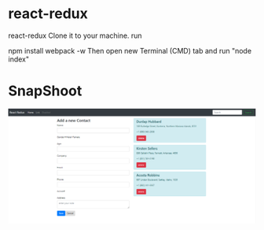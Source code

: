 # react-redux
react-redux
Clone it to your machine. run

npm install
webpack -w
Then open new Terminal (CMD) tab and run "node index"
# SnapShoot
![alt text](https://github.com/hungdha/react-redux/blob/master/react-redux.PNG)
